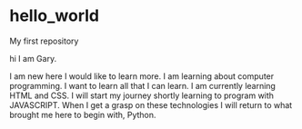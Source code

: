 # hello_world
My first repository

hi I am Gary.

I am new here I would like to learn more.
I am learning about computer programming.
I want to learn all that I can learn.
I am currently learning HTML and CSS.
I will start my journey shortly learning to program with JAVASCRIPT.
When I get a grasp on these technologies I will return to what brought me here to begin with, Python.
